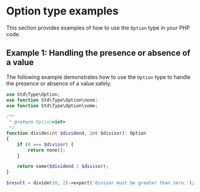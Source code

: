 # Option type examples

This section provides examples of how to use the `Option` type in your PHP code.

## Example 1: Handling the presence or absence of a value

The following example demonstrates how to use the `Option` type to handle the presence or absence of a value safely.

```php
use Std\Type\Option;
use function Std\Type\Option\none;
use function Std\Type\Option\some;

/**
 * @return Option<int>
 */
function divide(int $dividend, int $divisor): Option
{
    if (0 === $divisor) {
        return none();
    }

    return some($dividend / $divisor);
}

$result = divide(10, 2)->expect('divisor must be greater than zero.');
```
